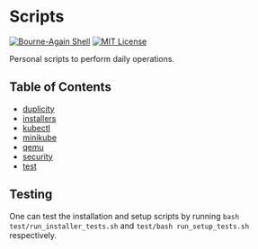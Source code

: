 # Scripts

[![Bourne-Again Shell](https://img.shields.io/badge/bash-darkgreen?logo=gnubash&labelColor=gray)](https://www.gnu.org/software/bash/)
[![MIT License](https://img.shields.io/badge/license-MIT-green)](LICENSE)

Personal scripts to perform daily operations.

## Table of Contents

- [duplicity](duplicity/)
- [installers](installers/)
- [kubectl](kubectl/)
- [minikube](minikube/)
- [qemu](qemu/)
- [security](security/)
- [test](test/)

## Testing

One can test the installation and setup scripts by running `bash test/run_installer_tests.sh` and `test/bash run_setup_tests.sh` respectively.
